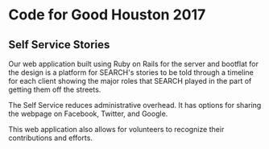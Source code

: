 # Code for Good Houston 2017

## Self Service Stories

Our web application built using Ruby on Rails for the server and bootflat for the design is a platform for SEARCH's stories to be told through a timeline for each client showing the major roles that SEARCH played in the part of getting them off the streets.

The Self Service reduces administrative overhead. It has options for sharing the webpage on Facebook, Twitter, and Google.

This web application also allows for volunteers to recognize their contributions and efforts.